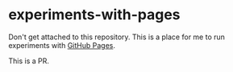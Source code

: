 # experiments-with-pages

Don't get attached to this repository. This is a place for me to run experiments with [GitHub Pages](https://pages.github.com).

This is a PR.
